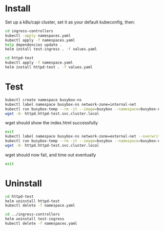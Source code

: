 # Install
Set up a k8s/capi cluster, set it as your default kubeconfig, then:

```sh
cd ingress-controllers
kubectl -apply namespaces.yaml
kubectl apply -f namespaces.yaml
help dependencies update .
helm install test-ingress . -f values.yaml 

cd httpd-test
kubectl apply -f namespace.yaml 
helm install httpd-test . -f values.yaml
```

# Test
```sh
kubectl create namespace busybox-ns
kubectl label namespace busybox-ns network-zone=internal-net
kubectl run busybox-temp --rm -it --image=busybox --namespace=busybox-ns --restart=Never -- sh
wget -O- httpd.httpd-test.svc.cluster.local
```
wget should show the index.html successfully

```sh
exit
kubectl label namespace busybox-ns network-zone=external-net --overwrite
kubectl run busybox-temp --rm -it --image=busybox --namespace=busybox-ns --restart=Never -- sh
wget -O- httpd.httpd-test.svc.cluster.local
```
wget should now fail, and time out eventually

```sh
exit
```

# Uninstall
```sh
cd httpd-test
helm uninstall httpd-test
kubectl delete -f namespace.yaml

cd ../ingress-controllers
helm uninstall test-ingress
kubectl delete -f namespaces.yaml
```